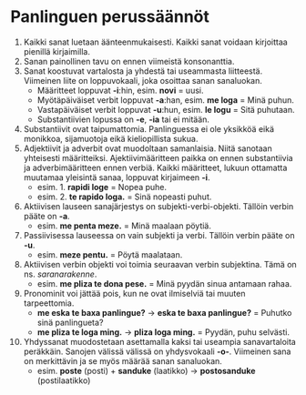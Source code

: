 # Panlinguen perussäännöt

1. Kaikki sanat luetaan äänteenmukaisesti.
   Kaikki sanat voidaan kirjoittaa pienillä kirjaimilla.
2. Sanan painollinen tavu on ennen viimeistä konsonanttia.
3. Sanat koostuvat vartalosta ja yhdestä tai useammasta liitteestä.
   Viimeinen liite on loppuvokaali, joka osoittaa sanan sanaluokan.
   - Määritteet loppuvat **-i**:hin, esim. **novi** = uusi.
   - Myötäpäiväiset verbit loppuvat **-a**:han, esim. **me loga** = Minä puhun.
   - Vastapäiväiset verbit loppuvat **-u**:hun, esim. **le logu** = Sitä puhutaan.
   - Substantiivien lopussa on **-e**, **-ia** tai ei mitään.
4. Substantiivit ovat taipumattomia.
   Panlinguessa ei ole yksikköä eikä monikkoa, sijamuotoja eikä kieliopillista sukua.
5. Adjektiivit ja adverbit ovat muodoltaan samanlaisia.
   Niitä sanotaan yhteisesti määritteiksi.
   Ajektiivimääritteen paikka on ennen substantiivia ja adverbimääritteen ennen verbiä.
   Kaikki määritteet, lukuun ottamatta muutamaa yleisintä sanaa, loppuvat kirjaimeen **-i**.
    - esim. 1. **rapidi loge** = Nopea puhe.
    - esim. 2. **te rapido loga.** = Sinä nopeasti puhut.
6. Aktiivisen lauseen sanajärjestys on subjekti-verbi-objekti.
   Tällöin verbin pääte on **-a**.
    - esim. **me penta meze.** = Minä maalaan pöytiä.
7. Passiivisessa lauseessa on vain subjekti ja verbi.
   Tällöin verbin pääte on **-u**.
    - esim. **meze pentu.** = Pöytä maalataan.
8. Aktiivisen verbin objekti voi toimia seuraavan verbin subjektina.
   Tämä on ns. _saranarakenne_.
    - esim. **me pliza te dona pese.** = Minä pyydän sinua antamaan rahaa.
9. Pronominit voi jättää pois, kun ne ovat ilmiselviä tai muuten tarpeettomia.
    - **me eska te baxa panlingue?** → **eska te baxa panlingue?**
      = Puhutko sinä panlingueta?
    - **me pliza te loga ming.** →  **pliza loga ming.**
      = Pyydän, puhu selvästi.
10. Yhdyssanat muodostetaan asettamalla kaksi tai useampia sanavartaloita peräkkäin.
    Sanojen välissä välissä on yhdysvokaali **-o-**.
    Viimeinen sana on merkittävin ja se myös määrää sanan sanaluokan.
    - esim. **poste** (posti) + **sanduke** (laatikko) → **postosanduke** (postilaatikko)

